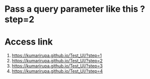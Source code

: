 # Pass a query parameter like this ?step=2


# Access link
1. https://kumarirupa.github.io/Test_UI/?step=1
2. https://kumarirupa.github.io/Test_UI/?step=2
3. https://kumarirupa.github.io/Test_UI/?step=3
4. https://kumarirupa.github.io/Test_UI/?step=4
